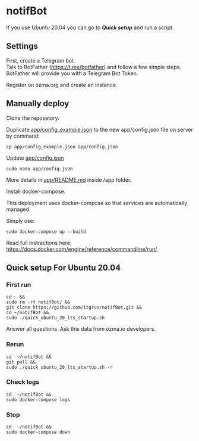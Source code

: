 # notifBot

If you use Ubuntu 20.04 you can go to ***Quick setup*** and run a script.


## Settings

First, create a Telegram bot.  
Talk to BotFather (https://t.me/botfather) and follow a few simple steps.
BotFather will provide you with a Telegram Bot Token.

Register on ozma.org and create an instance.


## Manually deploy

Clone the reposetory.

Duplicate [app/config_example.json](app/config_example.json) to the new app/config.json file on server by command:

```shell
cp app/config_example.json app/config.json
```

Update [app/config.json](app/config.json)

```shell
sudo nano app/config.json
```

More details in [app/README.md](app/README.md) inside /app folder.

Install docker-compose. 

This deployment uses docker-compose so that services are automatically managed.

Simply use:
```shell
sudo docker-compose up --build
```

Read full instractions here: https://docs.docker.com/engine/reference/commandline/run/.


## Quick setup For Ubuntu 20.04

### First run

```shell
cd ~ &&
sudo rm -rf notifBot/ &&
git clone https://github.com/itgrus/notifBot.git &&
cd ~/notifBot &&
sudo ./quick_ubuntu_20_lts_startup.sh 
```

Answer all questions.
Ask this data from ozma.io developers.

### Rerun

```shell
cd  ~/notifBot &&
git pull && 
sudo ./quick_ubuntu_20_lts_startup.sh -r 
```

### Check logs

```shell
cd  ~/notifBot &&
sudo docker-compose logs
```

### Stop

```shell
cd  ~/notifBot &&
sudo docker-compose down
```
